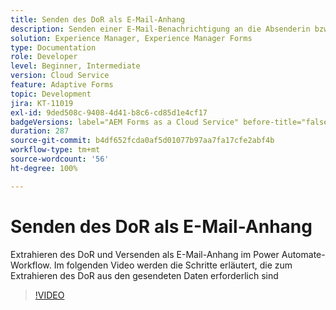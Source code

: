 ```yaml
---
title: Senden des DoR als E-Mail-Anhang
description: Senden einer E-Mail-Benachrichtigung an die Absenderin bzw. den Absender mit dem DoR als E-Mail-Anhang
solution: Experience Manager, Experience Manager Forms
type: Documentation
role: Developer
level: Beginner, Intermediate
version: Cloud Service
feature: Adaptive Forms
topic: Development
jira: KT-11019
exl-id: 9ded508c-9408-4d41-b8c6-cd85d1e4cf17
badgeVersions: label="AEM Forms as a Cloud Service" before-title="false"
duration: 287
source-git-commit: b4df652fcda0af5d01077b97aa7fa17cfe2abf4b
workflow-type: tm+mt
source-wordcount: '56'
ht-degree: 100%

---
```


# Senden des DoR als E-Mail-Anhang

Extrahieren des DoR und Versenden als E-Mail-Anhang im Power Automate-Workflow.
Im folgenden Video werden die Schritte erläutert, die zum Extrahieren des DoR aus den gesendeten Daten erforderlich sind
>[!VIDEO](https://video.tv.adobe.com/v/346731?quality=12&learn=on)
